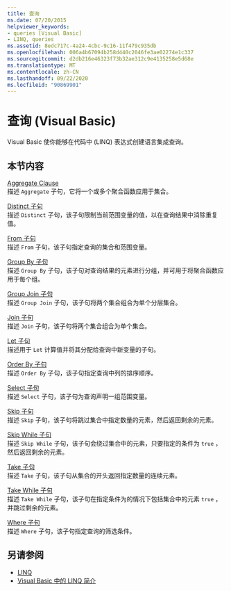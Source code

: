 ```yaml
---
title: 查询
ms.date: 07/20/2015
helpviewer_keywords:
- queries [Visual Basic]
- LINQ, queries
ms.assetid: 8edc717c-4a24-4cbc-9c16-11f479c935db
ms.openlocfilehash: 006a4b67094b258d440c2046fe3ae02274e1c337
ms.sourcegitcommit: d2db216e46323f73b32ae312c9e4135258e5d68e
ms.translationtype: MT
ms.contentlocale: zh-CN
ms.lasthandoff: 09/22/2020
ms.locfileid: "90869901"
---
```

# <a name="queries-visual-basic"></a>查询 (Visual Basic)

Visual Basic 使你能够在代码中 (LINQ) 表达式创建语言集成查询。  
  
## <a name="in-this-section"></a>本节内容  

 [Aggregate Clause](aggregate-clause.md)  
 描述 `Aggregate` 子句，它将一个或多个聚合函数应用于集合。  
  
 [Distinct 子句](distinct-clause.md)  
 描述 `Distinct` 子句，该子句限制当前范围变量的值，以在查询结果中消除重复值。  
  
 [From 子句](from-clause.md)  
 描述 `From` 子句，该子句指定查询的集合和范围变量。  
  
 [Group By 子句](group-by-clause.md)  
 描述 `Group By` 子句，该子句对查询结果的元素进行分组，并可用于将聚合函数应用于每个组。  
  
 [Group Join 子句](group-join-clause.md)  
 描述 `Group Join` 子句，该子句将两个集合组合为单个分层集合。  
  
 [Join 子句](join-clause.md)  
 描述 `Join` 子句，该子句将两个集合组合为单个集合。  
  
 [Let 子句](let-clause.md)  
 描述用于 `Let` 计算值并将其分配给查询中新变量的子句。  
  
 [Order By 子句](order-by-clause.md)  
 描述 `Order By` 子句，该子句指定查询中列的排序顺序。  
  
 [Select 子句](select-clause.md)  
 描述 `Select` 子句，该子句为查询声明一组范围变量。  
  
 [Skip 子句](skip-clause.md)  
 描述 `Skip` 子句，该子句将跳过集合中指定数量的元素，然后返回剩余的元素。  
  
 [Skip While 子句](skip-while-clause.md)  
 描述 `Skip While` 子句，该子句会绕过集合中的元素，只要指定的条件为 `true` ，然后返回剩余的元素。  
  
 [Take 子句](take-clause.md)  
 描述 `Take` 子句，该子句从集合的开头返回指定数量的连续元素。  
  
 [Take While 子句](take-while-clause.md)  
 描述 `Take While` 子句，该子句在指定条件为的情况下包括集合中的元素 `true` ，并跳过剩余的元素。  
  
 [Where 子句](where-clause.md)  
 描述 `Where` 子句，该子句指定查询的筛选条件。  
  
## <a name="see-also"></a>另请参阅

- [LINQ](../../programming-guide/language-features/linq/index.md)
- [Visual Basic 中的 LINQ 简介](../../programming-guide/language-features/linq/introduction-to-linq.md)
